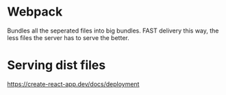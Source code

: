 # Webpack
Bundles all the seperated files into big bundles. FAST delivery this way, the less
files the server has to serve the better.

# Serving dist files
https://create-react-app.dev/docs/deployment